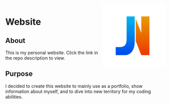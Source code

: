 <img src="home/resources/Logo.png" alt="Logo" title="Logo" align="right" width="200" height="200" />

# Website

## About
This is my personal website. Click the link in the repo description to view.

## Purpose
I decided to create this website to mainly use as a portfolio, show information about myself, and to dive into new territory for my coding abilities.